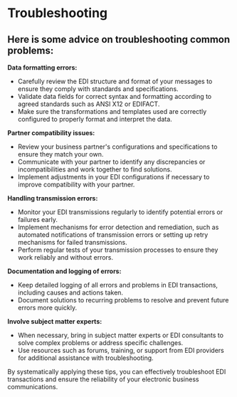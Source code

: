 # Troubleshooting

## Here is some advice on troubleshooting common problems:

**Data formatting errors:**

* Carefully review the EDI structure and format of your messages to ensure they comply with standards and specifications.
* Validate data fields for correct syntax and formatting according to agreed standards such as ANSI X12 or EDIFACT.
*   Make sure the transformations and templates used are correctly configured to properly format and interpret the data.



**Partner compatibility issues:**

* Review your business partner's configurations and specifications to ensure they match your own.
* Communicate with your partner to identify any discrepancies or incompatibilities and work together to find solutions.
* Implement adjustments in your EDI configurations if necessary to improve compatibility with your partner.



**Handling transmission errors:**

* Monitor your EDI transmissions regularly to identify potential errors or failures early.
* Implement mechanisms for error detection and remediation, such as automated notifications of transmission errors or setting up retry mechanisms for failed transmissions.
* Perform regular tests of your transmission processes to ensure they work reliably and without errors.



**Documentation and logging of errors:**

* Keep detailed logging of all errors and problems in EDI transactions, including causes and actions taken.
* Document solutions to recurring problems to resolve and prevent future errors more quickly.



**Involve subject matter experts:**

* When necessary, bring in subject matter experts or EDI consultants to solve complex problems or address specific challenges.
* Use resources such as forums, training, or support from EDI providers for additional assistance with troubleshooting.



By systematically applying these tips, you can effectively troubleshoot EDI transactions and ensure the reliability of your electronic business communications.



